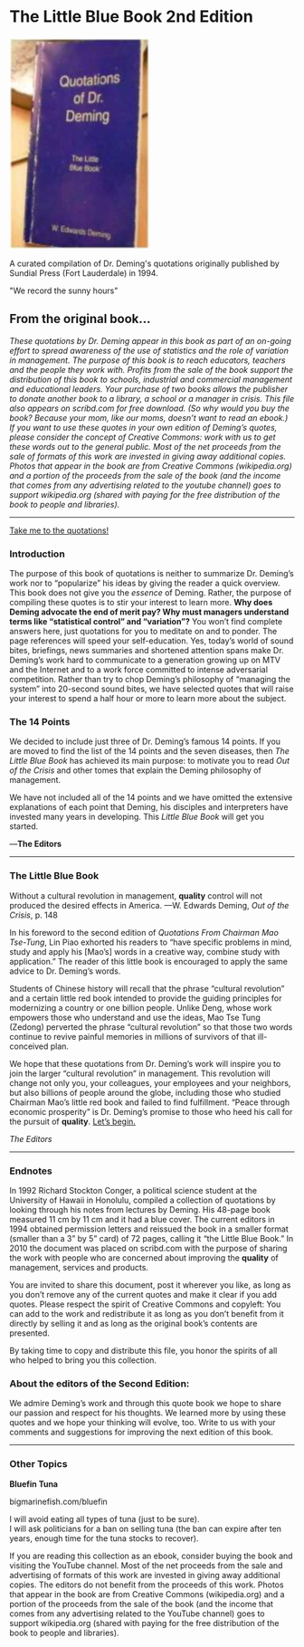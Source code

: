 # The Little Blue Book 2nd Edition
![LBB](images/little_blue_book_cover.png)

A curated compilation of Dr. Deming's quotations originally published by Sundial Press (Fort Lauderdale) in 1994.

"We record the sunny hours"

##  From the original book...

*These quotations by Dr. Deming appear in this book as part of an on-going effort to spread awareness of the use of statistics and the role of variation in management. The purpose of this book is to reach educators, teachers and the people they work with. Profits from the sale of the book support the distribution of this book to schools, industrial and commercial management and educational leaders. Your purchase of two books allows the publisher to donate another book to a library, a school or a manager in crisis. This file also appears on scribd.com for free download. (So why would you buy the book? Because your mom, like our moms, doesn’t want to read an ebook.) If you want to use these quotes in your own edition of Deming’s quotes, please consider the concept of Creative Commons: work with us to get these words out to the general public. Most of the net proceeds from the sale of formats of this work are invested in giving away additional copies. Photos that appear in the book are from Creative Commons (wikipedia.org) and a portion of the proceeds from the sale of the book (and the income that comes from any advertising related to the youtube channel) goes to support wikipedia.org (shared with paying for the free distribution of the book to people and libraries).*

---

[Take me to the quotations!](doc/little_blue_book.md)

### Introduction  
The purpose of this book of quotations is neither to summarize Dr. Deming’s work nor to “popularize” his ideas by giving the reader a quick overview. This book does not give you the *essence* of Deming. Rather, the purpose of compiling these quotes is to stir your interest to learn more. **Why does Deming advocate the end of merit pay? Why must managers understand terms like “statistical control” and “variation”?** You won’t find complete answers here, just quotations for you to meditate on and to ponder. The page references will speed your self-education. Yes, today’s world of sound bites, briefings, news summaries and shortened attention spans make Dr. Deming’s work hard to communicate to a generation growing up on MTV and the Internet and to a work force committed to intense adversarial competition. Rather than try to chop Deming’s philosophy of “managing the system” into 20-second sound bites, we have selected quotes that will raise your interest to spend a half hour or more to learn more about the subject.

### The 14 Points  
We decided to include just three of Dr. Deming’s famous 14 points. If you are moved to find the list of the 14 points and the seven diseases, then *The Little Blue Book* has achieved its main purpose: to motivate you to read *Out of the Crisis* and other tomes that explain the Deming philosophy of management.

We have not included all of the 14 points and we have omitted the extensive explanations of each point that Deming, his disciples and interpreters have invested many years in developing. This *Little Blue Book* will get you started.  

—**The Editors**

---

### The Little Blue Book
Without a cultural revolution in management, **quality** control will not produced the desired effects in America. —W. Edwards Deming, *Out of the Crisis*, p. 148

In his foreword to the second edition of *Quotations From Chairman Mao Tse-Tung*, Lin Piao exhorted his readers to “have specific problems in mind, study and apply his [Mao’s] words in a creative way, combine study with application.” The reader of this little book is encouraged to apply the same advice to Dr. Deming’s words.

Students of Chinese history will recall that the phrase “cultural revolution” and a certain little red book intended to provide the guiding principles for modernizing a country or one billion people. Unlike Deng, whose work empowers those who understand and use the ideas, Mao Tse Tung (Zedong) perverted the phrase “cultural revolution” so that those two words continue to revive painful memories in millions of survivors of that ill-conceived plan.

We hope that these quotations from Dr. Deming’s work will inspire you to join the larger “cultural revolution” in management. This revolution will change not only you, your colleagues, your employees and your neighbors, but also billions of people around the globe, including those who studied Chairman Mao’s little red book and failed to find fulfillment. “Peace through economic prosperity” is Dr. Deming’s promise to those who heed his call for the pursuit of **quality**. [Let’s begin.](doc/little_blue_book.md)

*The Editors*

---

### Endnotes  
In 1992 Richard Stockton Conger, a political science student at the University of Hawaii in Honolulu, compiled a collection of quotations by looking through his notes from lectures by Deming. His 48-page book measured 11 cm by 11 cm and it had a blue cover. The current editors in 1994 obtained permission letters and reissued the book in a smaller format (smaller than a 3” by 5” card) of 72 pages, calling it “the Little Blue Book.” In 2010 the document was placed on scribd.com with the purpose of sharing the work with people who are concerned about improving the **quality** of management, services and products.

You are invited to share this document, post it wherever you like, as long as you don’t remove any of the current quotes and make it clear if you add quotes. Please respect the spirit of Creative Commons and copyleft: You can add to the work and redistribute it as long as you don’t benefit from it directly by selling it and as long as the original book’s contents are presented.

By taking time to copy and distribute this file, you honor the spirits of all who helped to bring you this collection.

### About the editors of the Second Edition:

We admire Deming’s work and through this quote book we hope to share our passion and respect for his thoughts. We learned more by using these quotes and we hope your thinking will evolve, too. Write to us with your comments and suggestions for improving the next edition of this book.

---

### Other Topics

**Bluefin Tuna**

bigmarinefish.com/bluefin  

I will avoid eating all types of tuna (just to be sure).  
I will ask politicians for a ban on selling tuna (the ban can expire after ten years, enough time for the tuna stocks to recover).

If you are reading this collection as an ebook, consider buying the book and visiting the YouTube channel. Most of the net proceeds from the sale and advertising of formats of this work are invested in giving away additional copies. The editors do not benefit from the proceeds of this work. Photos that appear in the book are from Creative Commons (wikipedia.org) and a portion of the proceeds from the sale of the book (and the income that comes from any advertising related to the YouTube channel) goes to support wikipedia.org (shared with paying for the free distribution of the book to people and libraries).
